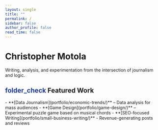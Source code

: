 ```yaml
---
layout: single
title: ""
permalink: /
sidebar: false
author_profile: false
read_time: false
---
```



<!-- HERO SECTION -->
<div class="hero">
  <div class="hero-intro">
    <h1>Christopher Motola</h1>
    <div class="typed-text-wrapper">
      <span id="typed-text" class="typed-text"></span>
    </div>
    <p>Writing, analysis, and experimentation from the intersection of journalism and logic.</p>
  </div>
</div>

<h2 class="section-header"><span class="material-symbols-outlined" style="color: #1e3a8a;">folder_check</span> Featured Work</h2>  
- **[Data Journalism](portfolio/economic-trends/)** – Data analysis for mass audiences  
- **[Game Design](portfolio/game-design/)** – Experimental puzzle game based on musical chords
- **[SEO-focused Writing](portfolio/small-business-writing/)** - Revenue-generating posts and reviews 

